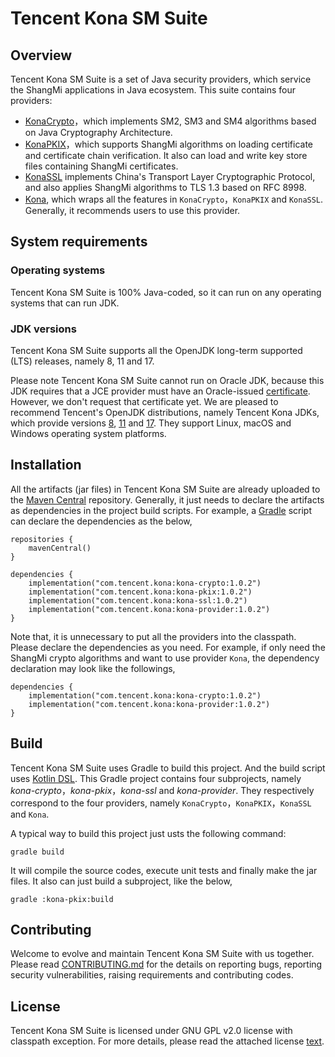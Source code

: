 # Tencent Kona SM Suite

## Overview

Tencent Kona SM Suite is a set of Java security providers, which service the ShangMi applications in Java ecosystem. This suite contains four providers:

- [KonaCrypto]，which implements SM2, SM3 and SM4 algorithms based on Java Cryptography Architecture.
- [KonaPKIX]，which supports ShangMi algorithms on loading certificate and certificate chain verification. It also can load and write key store files containing ShangMi certificates.
- [KonaSSL] implements China's Transport Layer Cryptographic Protocol, and also applies ShangMi algorithms to TLS 1.3 based on RFC 8998.
- [Kona], which wraps all the features in `KonaCrypto`，`KonaPKIX` and `KonaSSL`. Generally, it recommends users to use this provider.

## System requirements

### Operating systems
Tencent Kona SM Suite is 100% Java-coded, so it can run on any operating systems that can run JDK.

### JDK versions
Tencent Kona SM Suite supports all the OpenJDK long-term supported (LTS) releases, namely 8, 11 and 17.

Please note Tencent Kona SM Suite cannot run on Oracle JDK, because this JDK requires that a JCE provider must have an Oracle-issued [certificate]. However, we don't request that certificate yet. We are pleased to recommend Tencent's OpenJDK distributions, namely Tencent Kona JDKs, which provide versions [8], [11] and [17]. They support Linux, macOS and Windows operating system platforms.

## Installation
All the artifacts (jar files) in Tencent Kona SM Suite are already uploaded to the [Maven Central] repository. Generally, it just needs to declare the artifacts as dependencies in the project build scripts. For example, a [Gradle] script can declare the dependencies as the below,

```
repositories {
    mavenCentral()
}

dependencies {
    implementation("com.tencent.kona:kona-crypto:1.0.2")
    implementation("com.tencent.kona:kona-pkix:1.0.2")
    implementation("com.tencent.kona:kona-ssl:1.0.2")
    implementation("com.tencent.kona:kona-provider:1.0.2")
}
```

Note that, it is unnecessary to put all the providers into the classpath. Please declare the dependencies as you need. For example, if only need the ShangMi crypto algorithms and want to use provider `Kona`, the dependency declaration may look like the followings,

```
dependencies {
    implementation("com.tencent.kona:kona-crypto:1.0.2")
    implementation("com.tencent.kona:kona-provider:1.0.2")
}
```

## Build
Tencent Kona SM Suite uses Gradle to build this project. And the build script uses [Kotlin DSL]. This Gradle project contains four subprojects, namely *kona-crypto*，*kona-pkix*，*kona-ssl* and *kona-provider*. They respectively correspond to the four providers, namely `KonaCrypto`，`KonaPKIX`，`KonaSSL` and `Kona`.

A typical way to build this project just usts the following command:

```
gradle build
```

It will compile the source codes, execute unit tests and finally make the jar files. It also can just build a subproject, like the below,

```
gradle :kona-pkix:build
```

## Contributing
Welcome to evolve and maintain Tencent Kona SM Suite with us together. Please read [CONTRIBUTING.md] for the details on reporting bugs, reporting security vulnerabilities, raising requirements and contributing codes.

## License
Tencent Kona SM Suite is licensed under GNU GPL v2.0 license with classpath exception. For more details, please read the attached license [text].


[JCA]:
<https://docs.oracle.com/en/java/javase/11/security/java-cryptography-architecture-jca-reference-guide.html>

[KonaCrypto]:
<kona-crypto/README.md>

[KonaPKIX]:
<kona-pkix/README.md>

[KonaSSL]:
<kona-ssl/README.md>

[Kona]:
<kona-provider/README.md>

[certificate]:
<https://www.oracle.com/java/technologies/javase/getcodesigningcertificate.html#jcacodesigning>

[8]:
<https://github.com/Tencent/TencentKona-8>

[11]:
<https://github.com/Tencent/TencentKona-11>

[17]:
<https://github.com/Tencent/TencentKona-17>

[Maven Central]:
<https://repo1.maven.org/maven2/com/tencent/kona/>

[Gradle]:
<https://gradle.org>

[Kotlin DSL]:
<https://docs.gradle.org/current/userguide/kotlin_dsl.html>

[CONTRIBUTING.md]:
<CONTRIBUTING.md>

[text]:
<LICENSE.txt>
